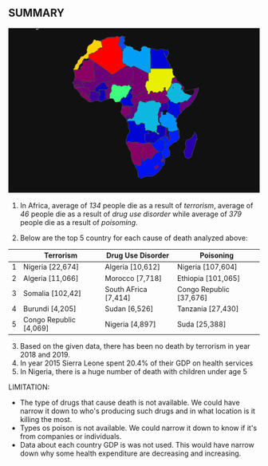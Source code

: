 ## SUMMARY

![](2022-12-04-14-53-13.png)

1. In Africa, average of _134_ people die as a result of _terrorism_,  average of _46_ people die as a result of _drug use disorder_ while average of _379_ people die as a result of _poisoming_.

2. Below are the top 5 country for each cause of death analyzed above:

|     | Terrorism | Drug Use Disorder | Poisoning |
| --- | --- | --- | --- |
| 1 | Nigeria [22,674] | Algeria [10,612] | Nigeria [107,604] |
| 2 | Algeria [11,066] | Morocco [7,718] | Ethiopia [101,065] |
| 3 | Somalia [102,42] | South AFrica [7,414] | Congo Republic [37,676] |
| 4 | Burundi [4,205] | Sudan [6,526] | Tanzania [27,430] |
| 5 | Congo Republic [4,069] | Nigeria [4,897] | Suda [25,388] |

3. Based on the given data, there has been no death by terrorism in year 2018 and 2019.
4. In year 2015 Sierra Leone spent 20.4% of their GDP on health services
5. In Nigeria, there is a huge number of death with children under age 5

LIMITATION:
* The type of drugs that cause death is not available. We could have narrow it down to who's producing such drugs and in what location is it killing the most.
* Types os poison is not available. We could narrow it down to know if it's from companies or individuals.
* Data about each country GDP is was not used. This would have narrow down why some health expenditure are decreasing and increasing. 


